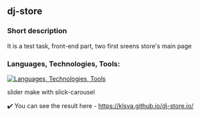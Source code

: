 ## dj-store


### Short description
It is a test task, front-end part, two first sreens store's main page


### Languages, Technologies, Tools:
[![Languages, Technologies, Tools](https://skillicons.dev/icons?i=js,html,css,jquery)](https://skillicons.dev)

slider make with slick-carousel


:heavy_check_mark: You can see the result here - https://klsva.github.io/dj-store.io/
